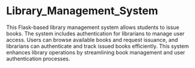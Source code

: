 # Library_Management_System
This Flask-based library management system allows students to issue books. The system includes authentication for
librarians to manage user access. Users can browse available books and request issuance, and librarians can
authenticate and track issued books efficiently. This system enhances library operations by streamlining book
management and user authentication processes. 
